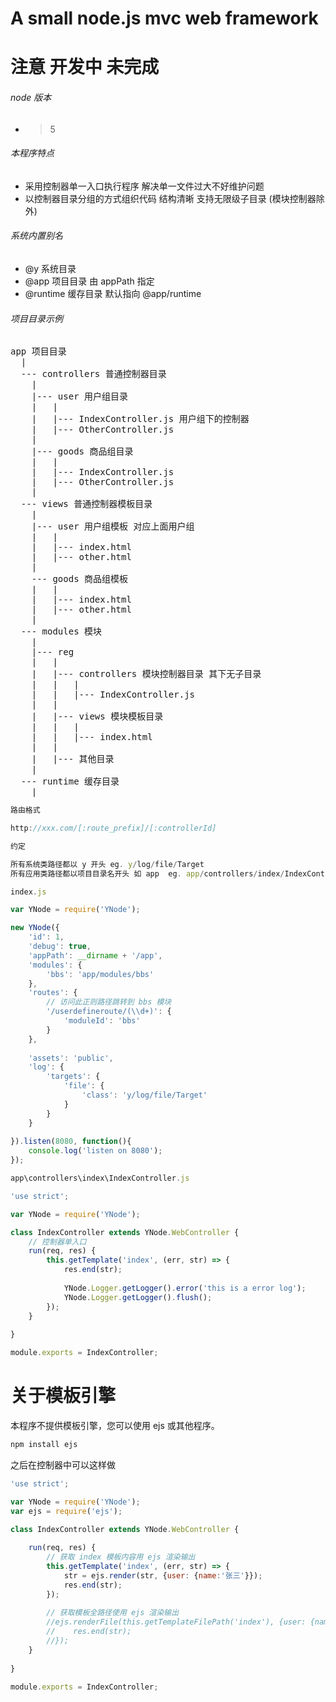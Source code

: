 # A small node.js mvc web framework

# 注意 开发中 未完成

###### node 版本

* > 5

###### 本程序特点

* 采用控制器单一入口执行程序 解决单一文件过大不好维护问题
* 以控制器目录分组的方式组织代码 结构清晰 支持无限级子目录 (模块控制器除外)

###### 系统内置别名

* @y  系统目录
* @app  项目目录 由 appPath 指定
* @runtime  缓存目录 默认指向 @app/runtime

###### 项目目录示例

<pre>
app 项目目录
  |
  --- controllers 普通控制器目录
    |
    |--- user 用户组目录
    |   |
    |   |--- IndexController.js 用户组下的控制器
    |   |--- OtherController.js
    |
    |--- goods 商品组目录
    |   |
    |   |--- IndexController.js
    |   |--- OtherController.js
    |
  --- views 普通控制器模板目录
    |
    |--- user 用户组模板 对应上面用户组
    |   |
    |   |--- index.html
    |   |--- other.html
    |
    --- goods 商品组模板
    |   |
    |   |--- index.html
    |   |--- other.html
    |
  --- modules 模块
    |
    |--- reg
    |   |
    |   |--- controllers 模块控制器目录 其下无子目录
    |   |   |
    |   |   |--- IndexController.js
    |   |
    |   |--- views 模块模板目录
    |   |   |
    |   |   |--- index.html
    |   |
    |   |--- 其他目录
    |
  --- runtime 缓存目录
    |
</pre>

```javascript
路由格式

http://xxx.com/[:route_prefix]/[:controllerId]
```

```javascript
约定

所有系统类路径都以 y 开头 eg. y/log/file/Target
所有应用类路径都以项目目录名开头 如 app  eg. app/controllers/index/IndexController
```

```javascript
index.js

var YNode = require('YNode');

new YNode({
    'id': 1,
    'debug': true,
    'appPath': __dirname + '/app',
    'modules': {
        'bbs': 'app/modules/bbs'
    },
    'routes': {
        // 访问此正则路径跳转到 bbs 模块
        '/userdefineroute/(\\d+)': {
            'moduleId': 'bbs'
        }
    },
    
    'assets': 'public',
    'log': {
        'targets': {
            'file': {
                'class': 'y/log/file/Target'
            }
        }
    }
    
}).listen(8080, function(){
    console.log('listen on 8080');
});
```

```javascript
app\controllers\index\IndexController.js

'use strict';

var YNode = require('YNode');

class IndexController extends YNode.WebController {
    // 控制器单入口
    run(req, res) {
        this.getTemplate('index', (err, str) => {
            res.end(str);
            
            YNode.Logger.getLogger().error('this is a error log');
            YNode.Logger.getLogger().flush();
        });
    }
    
}

module.exports = IndexController;
```

# 关于模板引擎

本程序不提供模板引擎，您可以使用 ejs 或其他程序。

```javascript
npm install ejs
```

之后在控制器中可以这样做

```javascript
'use strict';

var YNode = require('YNode');
var ejs = require('ejs');

class IndexController extends YNode.WebController {
    
    run(req, res) {
        // 获取 index 模板内容用 ejs 渲染输出
        this.getTemplate('index', (err, str) => {
            str = ejs.render(str, {user: {name:'张三'}});
            res.end(str);
        });
        
        // 获取模板全路径使用 ejs 渲染输出
        //ejs.renderFile(this.getTemplateFilePath('index'), {user: {name:'张三'}}, function(err, str){
        //    res.end(str);
        //});
    }
    
}

module.exports = IndexController;
```